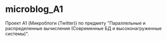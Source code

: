 # microblog_A1
Проект A1 (Микроблоги (Twitter)) по предмету "Параллельные и распределенные вычисления (Современные БД и высоконагруженные системы)".
